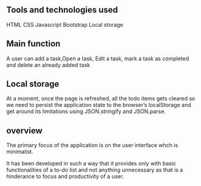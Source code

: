  ## Tools and technologies used

 HTML
 CSS
 Javascript
 Bootstrap
 Local storage  

 ## Main function 
   A user can add a task,Open a task, Edit a task, mark a task as completed and delete an already added task

   ## Local storage 

   At a moment, once the page is refreshed, all the todo items gets  cleared so we need to persist the application state to the browser’s localStorage and get around its limitations using JSON.stringify and JSON.parse.

   ## overview 

   The primary focus  of the application is on the user interface whch is minimalist. 
   
   It has been developed in such a way that it provides only with basic functionalities of a to-do list and not anything unnecessary as that is a hinderance to focus and productivity of a user.